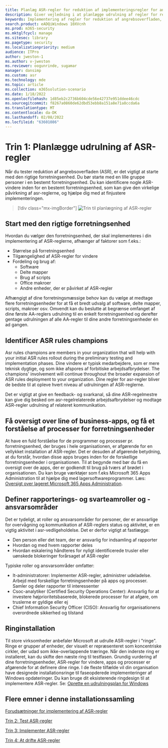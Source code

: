 ```yaml
---
title: Planlæg ASR-regler for reduktion af implementeringsregler for angrebsoverfladen
description: Giver vejledning i at planlægge udrulning af regler for reduktion af angrebsoverfladen.
keywords: Implementering af regler for reduktion af angrebsoverfladen, ASR-installation, aktivér asr-regler, konfigurer ASR, beskyttelsessystem til forebyggelse af indtrængen, beskyttelsesregler, anti exploit, udnyttelsesregler, regler for forebyggelse af indtrængen, Microsoft Defender til slutpunkt, konfigurer ASR-regler
search.product: eADQiWindows 10XVcnh
ms.prod: m365-security
ms.mktglfcycl: manage
ms.sitesec: library
ms.pagetype: security
ms.localizationpriority: medium
audience: ITPro
author: jweston-1
ms.author: v-jweston
ms.reviewer: oogunrinde, sugamar
manager: dansimp
ms.custom: asr
ms.technology: mde
ms.topic: article
ms.collection: m365solution-scenario
ms.date: 1/18/2022
ms.openlocfilehash: 1d85eb2c2736b604cde56e42737e951ddee46cdc
ms.sourcegitcommit: f8267a0860de62dbd53ebb8a151a8e71a8ccda6a
ms.translationtype: MT
ms.contentlocale: da-DK
ms.lasthandoff: 02/08/2022
ms.locfileid: "63601086"
---
```

# <a name="step-1-plan-asr-rules-deployment"></a>Trin 1: Planlægge udrulning af ASR-regler

Når du tester reduktion af angrebsoverfladen (ASR), er det vigtigt at starte med den rigtige forretningsenhed. Du bør starte med en lille gruppe personer i en bestemt forretningsenhed. Du kan identificere nogle ASR-vindere inden for en bestemt forretningsenhed, som kan give den virkelige påvirkning af asr-reglerne, og hjælpe dig med at finjustere implementeringen.

> [!div class="mx-imgBorder"]
> ![Trin til planlægning af ASR-regler](images/asr-rules-planning-steps.png)

## <a name="start-with-the-right-business-unit"></a>Start med den rigtige forretningsenhed

Hvordan du vælger den forretningsenhed, der skal implementeres i din implementering af ASR-reglerne, afhænger af faktorer som f.eks.:

- Størrelse på forretningsenhed
- Tilgængelighed af ASR-regler for vindere  
- Fordeling og brug af:
  - Software
  - Delte mapper
  - Brug af scripts
  - Office makroer
  - Andre enheder, der er påvirket af ASR-regler

Afhængigt af dine forretningsmæssige behov kan du vælge at medtage flere forretningsenheder for at få et bredt udvalg af software, delte mapper, scripts, makroer osv. Omvendt kan du beslutte at begrænse omfanget af dine første AA-reglers udrulning til en enkelt forretningsenhed og derefter gentage udrulningen af alle AA-regler til dine andre forretningsenheder én ad gangen.

## <a name="identify-asr--rules-champions"></a>Identificer ASR rules champions

Asr rules champions are members in your organization that will help with your initial ASR rules rollout during the preliminary testing and implementation phases. Dine vindere er typisk medarbejdere, som er mere teknisk dygtige, og som ikke afspores af forbitiske arbejdsafbrydelser. The champions' involvement will continue throughout the broader expansion of ASR rules deployment to your organization. Dine regler for asr-regler bliver de bedste til at opleve hvert niveau af udrulningen af ASR-reglerne.

Det er vigtigt at give en feedback- og svarkanal, så dine ASR-regelmestre kan give dig besked om asr-regelrelaterede arbejdsafbrydelser og modtage ASR-regler udrulning af relateret kommunikation.

## <a name="get-inventory-of-line-of-business-apps-and-understand-the-business-unit-processes"></a>Få oversigt over line of business-apps, og få et forståelse af processer for forretningsenheder

At have en fuld forståelse for de programmer og processer pr. forretningsenhed, der bruges i hele organisationen, er afgørende for en vellykket installation af ASR-regler. Det er desuden af afgørende betydning, at du forstår, hvordan disse apps bruges inden for de forskellige forretningsenheder i organisationen.
Til at begynde med bør du få en oversigt over de apps, der er godkendt til brug på tværs af brødet i organisationen. Du kan bruge værktøjer som f.eks Microsoft 365 Apps Administration til at hjælpe dig med lagersoftwareprogrammer. Læs: [Oversigt over lageret Microsoft 365 Apps Administration](/deployoffice/admincenter/inventory).

## <a name="define-reporting-and-response-team-roles-and-responsibilities"></a>Definer rapporterings- og svarteamroller og -ansvarsområder

Det er tydeligt, at roller og ansvarsområder for personer, der er ansvarlige for overvågning og kommunikation af ASR-reglers status og aktivitet, er en vigtig aktivitet i asr-vedligeholdelse. Det er derfor vigtigt at fastlægge:

- Den person eller det team, der er ansvarlig for indsamling af rapporter
- Hvordan og med hvem rapporter deles
- Hvordan eskalering håndteres for nyligt identificerede trusler eller uønskede blokeringer forårsaget af ASR-regler

Typiske roller og ansvarsområder omfatter:

- It-administratorer: Implementer ASR-regler, administrer udeladelse. Arbejd med forskellige forretningsenheder på apps og processer. Samler og deler rapporter til interessenter
- Csoc-analytiker (Certified Security Operations Center): Ansvarlig for at investere højprioritetsbaserede, blokerede processer for at afgøre, om truslerne er gyldige eller ej
- Chief Information Security Officer (CISO): Ansvarlig for organisationens overordnede sikkerhed og tilstand

## <a name="ring-deployment"></a>Ringinstallation

Til store virksomheder anbefaler Microsoft at udrulle ASR-regler i "ringe". Ringe er grupper af enheder, der visuelt er repræsenteret som koncentriske cirkler, der udad som ikke-overlappende træringe. Når den inderste ring er installeret, kan du skifte den næste ring til testfasen. Grundig vurdering af dine forretningsenheder, ASR-regler for vindere, apps og processer er afgørende for at definere dine ringe.
I de fleste tilfælde vil din organisation have designede installationsringe til faseopderede implementeringer af Windows opdateringer. Du kan bruge dit eksisterende ringdesign til at implementere ASR-regler.
Se: [Oprette en udrulningsplan for Windows](/windows/deployment/update/create-deployment-plan)

## <a name="additional-topics-in-this-deployment-collection"></a>Flere emner i denne installationssamling

[Forudsætninger for implementering af ASR-regler](attack-surface-reduction-rules-deployment.md)

[Trin 2: Test ASR-regler](attack-surface-reduction-rules-deployment-test.md)

[Trin 3: Implementer ASR-regler](attack-surface-reduction-rules-deployment-implement.md)

[Trin 4: At drifte ASR-regler](attack-surface-reduction-rules-deployment-operationalize.md)
